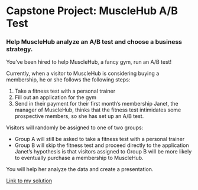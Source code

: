 # Capstone Project: MuscleHub A/B Test
### Help MuscleHub analyze an A/B test and choose a business strategy.
You’ve been hired to help MuscleHub, a fancy gym, run an A/B test!

Currently, when a visitor to MuscleHub is considering buying a membership, he or she follows the following steps:

1. Take a fitness test with a personal trainer
2. Fill out an application for the gym
3. Send in their payment for their first month’s membership
Janet, the manager of MuscleHub, thinks that the fitness test intimidates some prospective members, so she has set up an A/B test.

Visitors will randomly be assigned to one of two groups:

* Group A will still be asked to take a fitness test with a personal trainer
* Group B will skip the fitness test and proceed directly to the application
Janet’s hypothesis is that visitors assigned to Group B will be more likely to eventually purchase a membership to MuscleHub.

You will help her analyze the data and create a presentation.

[Link to my solution](https://github.com/lendoo73/Challenge-Project-of-CodeCademy/blob/master/python/Analyze_Data_with_Python/MuscleHub_AB_Test/musclehub.ipynb)
